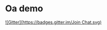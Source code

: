 Oa demo
=======

[![Gitter](https://badges.gitter.im/Join Chat.svg)](http://ec2-52-53-177-8.us-west-1.compute.amazonaws.com:6666/)